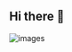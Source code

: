## Hi there 👋
![images](https://github.com/user-attachments/assets/0dfbbfba-4339-4a44-849c-25dfab8ecb24)
